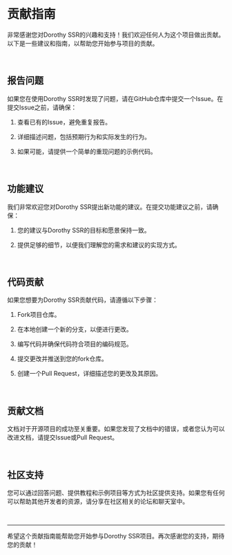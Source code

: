 # 贡献指南

非常感谢您对Dorothy SSR的兴趣和支持！我们欢迎任何人为这个项目做出贡献。以下是一些建议和指南，以帮助您开始参与项目的贡献。

<br>

## 报告问题

如果您在使用Dorothy SSR时发现了问题，请在GitHub仓库中提交一个Issue。在提交Issue之前，请确保：

1. 查看已有的Issue，避免重复报告。

2. 详细描述问题，包括预期行为和实际发生的行为。

3. 如果可能，请提供一个简单的重现问题的示例代码。

<br>

## 功能建议

我们非常欢迎您对Dorothy SSR提出新功能的建议。在提交功能建议之前，请确保：

1. 您的建议与Dorothy SSR的目标和愿景保持一致。

2. 提供足够的细节，以便我们理解您的需求和建议的实现方式。

<br>

## 代码贡献

如果您想要为Dorothy SSR贡献代码，请遵循以下步骤：

1. Fork项目仓库。

2. 在本地创建一个新的分支，以便进行更改。

3. 编写代码并确保代码符合项目的编码规范。

4. 提交更改并推送到您的fork仓库。

5. 创建一个Pull Request，详细描述您的更改及其原因。

<br>

## 贡献文档

文档对于开源项目的成功至关重要。如果您发现了文档中的错误，或者您认为可以改进文档，请提交Issue或Pull Request。

<br>

## 社区支持

您可以通过回答问题、提供教程和示例项目等方式为社区提供支持。如果您有任何可以帮助其他开发者的资源，请分享在社区相关的论坛和聊天室中。

<br>

------

希望这个贡献指南能帮助您开始参与Dorothy SSR项目。再次感谢您的支持，期待您的贡献！